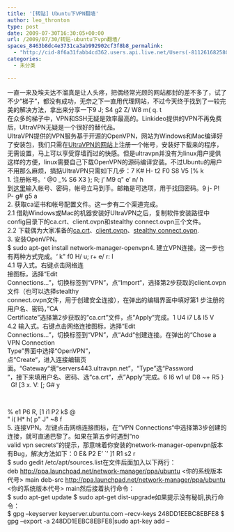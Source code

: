 ```yaml
---
title: '[转贴] Ubuntu下VPN翻墙'
author: leo_thronton
type: post
date: 2009-07-30T16:30:05+00:00
url: /2009/07/30/转贴-ubuntu下vpn翻墙/
spaces_8463b8dc4e3731ca3ab992902cf3f8b8_permalink:
  - "http://cid-8f6a31fabb4cd362.users.api.live.net/Users(-8112616825800567966)/Blogs('8F6A31FABB4CD362!102')/Entries('8F6A31FABB4CD362!1020')?authkey=yuBuArwciRo%24"
categories:
  - 未分类

---
```

<div id="msgcns!8F6A31FABB4CD362!1020" class="bvMsg">
  一直一来及埃夫达不溜真是让人头疼，把偶经常光顾的网站都封的差不多了，试了不少“梯子”，都没有成功，无奈之下一直用代理网站，不过今天终于找到了一较完美的<span>解决</span>方法，拿出来分享一下<font>9 J; S4 g2 Z/ W8 m( q. t</font><br /> 在众多的梯子中，VPN和SSH无疑是效率最高的。Linkideo提供的VPN不再免费后，UltraVPN无疑是一个很好的替代品。<br /> <span style="display:none;">3 D, G& p7 W$ ]. s</span>UltraVPN提供的VPN<span>服务</span>基于开源的OpenVPN，网站为<span>Windows</span>和Mac编译好了安装包，我们只需在<a href="http://ultravpn.fr/" target="_blank" rel="noopener noreferrer">UltraVPN的网站</a>上注册一个帐号，安装好<span>下载</span>来的程序，无需设置，马上可以享受穿墙而过的快感。但是ultravpn并没有为linux<span>用户</span>提供这样的方便，linux需要自己下载OpenVPN的源码编译安装。不过Ubuntu的用户不用那么麻烦，搞掂UltraVPN只需如下几步：<font>7 K# H- t2 F0 S8 V5 [% k</font><br /> 1. 注册帐号。<font>&#8216; @0 _% S6 X3 &#125;; R; j&#8217; M9 q" e&#8217; n/ h</font><br /> 到<a href="http://ultravpn.fr/account.htm" target="_blank" rel="noopener noreferrer">这里</a>输入帐号、<span>密码</span>，帐号立马到手。邮箱是可选项，用于找回密码。<font>9 j- P! P- g# g5 a</font><br /> 2. 获取ca证书和帐号配置文件。这一步有二个渠道完成。<br /> <span style="display:none;">) &#123;# p" J% J6 S+ ]; V</span>2.1 借助Windows或Mac的机器安装好UltraVPN之后，复制<span>软件</span>安装路径中config目录下的ca.crt、client.ovpn和stealthy connect.ovpn三个文件。<br /> <span style="display:none;">+ I% E& X2 c7 [) O" y0 u&#8217; T( Q</span>2.2 下载偶为大家准备的<a href="http://c75ujq.blu.livefilestore.com/y1pOEhOJdCJWGbj4pnjEqIqc_Tsy5_dIV2yT1luxysxspAxro3OIIqEu5WWJRRkrRyAmiIIb_1GvWbdGDUujHDf4w/ca.crt?download" target="_blank" rel="noopener noreferrer">ca.crt</a>、<a href="http://c75ujq.blu.livefilestore.com/y1pGHe2CmyTHHOWf6JvZ1hOGnMdeDclrmBHr5VtIDFgJ9Rvwn_dOfkZfORsqWeTY4A9fhzLEM-6i57iJfusM3piGQ/client.ovpn?download" target="_blank" rel="noopener noreferrer">client.ovpn</a>、<a href="http://c75ujq.blu.livefilestore.com/y1pGHe2CmyTHHOzXyTn_oAkzITWOw0mhSyq2JI-wjFPxWkYN7HQhccPFkV_RoM6jIzxFfuXN0sJmLLh8KoJZmMScg/stealthy connect.ovpn?download" target="_blank" rel="noopener noreferrer">stealthy connect.ovpn</a>.<br /> <span style="display:none;">% F0 [5 k: V  B* i4 A* t# ?. P</span>3. 安装OpenVPN。<br /> <span style="display:none;">, X5 &#123;0 x% Q- M1 S</span>$ sudo apt-get install network-manager-openvpn4. 建立VPN连接。这一步也有两种方式完成。<font>&#8216; k" f0 H/ u; r+ e/ r: l</font><br /> 4.1 导入式。右键点击<span>网络</span>连<br /> 接图标，选择“Edit<br /> Connections…”，切换标签到“VPN”，点“Import“，选择第2步获取的client.ovpn文件（也可以选择stealthy<br /> connect.ovpn文件，用于创建安全连接），在弹出的编辑界面中填好第1 步注册的用户名、密码，”CA<br /> Certificate”选择第2步获取的”ca.crt”文件，点”<span>App</span>ly”完成。<font>1 U4 i7 L& l5 V</font><br /> 4.2 输入式。右键点击网络连接图标，选择“Edit<br /> Connections…”，切换标签到“VPN”，点“Add“创建连接。在弹出的“Chose a VPN Connection<br /> Type”界面中选择“OpenVPN”，<br /> 点“Create“，进入连接编辑页面。“Gateway“填“servers443.ultravpn.net”，“Type”选“Password<br /> “，接下来填用户名、密码、选“ca.crt“，点”Apply”完成。<font>6 I6 w1 u! D8 ~+ R5 &#125;</font><br /> <font>  G! [3 x. V: [; G# y</font></p> 
  
  <p>
    <span style="display:none;"><img src="http://tech.techweb.com.cn/images/default/attachimg.gif" border="0" /></span> 
  </p>
  
  <div style="z-index:999;clip:rect(auto,auto,auto,auto);left:387px;top:914px;display:none;">
    <a href="http://tech.techweb.com.cn/attachment.php?aid=6211&k=289e39b0c11c464e6f217f76a44472cc&t=1248970600&nothumb=yes&sid=f8b89%2BbQEQm1HochBOlPGTcHISJsP67CHRHWdjfY4aLagzY" title="3730667707_d4ff61ccb4_o.png" target="_blank" rel="noopener noreferrer"><strong>下载</strong></a> (27.83 KB)</p> 
    
    <div>
      2009-7-20 08:55
    </div>
  </div>
  
  <p>
    <font>% e1 P6 R, [1 i1 P2 k$ @</font><br /> <font>" i( H* h( p" J" ~8 f</font><br /> 5. 连接VPN。左键点击网络连接图标，在“VPN Connections“中选择第3步创建的连接，就可直通巴黎了。如果在第五步时遇到“no<br /> valid vpn secrets“的提示，那意味着你安装的network-manager-openvpn版本有Bug，解决方法如下：<font>0 E& P2 E&#8217; `&#8217; ]1 R1 s2 r</font><br /> $ sudo gedit /etc/apt/sources.list在文件后面加入以下两行：<br /> <span style="display:none;">4 W7 L0 H  I( k9 p1 w6 ]0 F( X" d</span>deb <a href="http://ppa.launchpad.net/network-manager/ppa/ubuntu" target="_blank" rel="noopener noreferrer">http://ppa.launchpad.net/network-manager/ppa/ubuntu</a> <你的<span>系统</span>版本代号> main deb-src <a href="http://ppa.launchpad.net/network-manager/ppa/ubuntu" target="_blank" rel="noopener noreferrer">http://ppa.launchpad.net/network-manager/ppa/ubuntu</a> <你的系统版本代号> main然后接着执行命令：<br /> <span style="display:none;">* j6 s# J, C$ k0 i/ g&#8217; k</span>$ sudo apt-get update $ sudo apt-get dist-upgrade如果提示没有秘钥,执行命令：<br /> <span style="display:none;">: b1 `; i2 z5 i# _1 p( e: Z</span>$ gpg &#8211;keyserver keyserver.ubuntu.com &#8211;recv-keys 248DD1EEBC8EBFE8 $ gpg &#8211;export -a 248DD1EEBC8EBFE8|sudo apt-key add &#8211;</div>